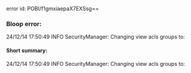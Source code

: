 error id: POBI/f1gmxiaepaX7EXSsg==
### Bloop error:

24/12/14 17:50:49 INFO SecurityManager: Changing view acls groups to:
#### Short summary: 

24/12/14 17:50:49 INFO SecurityManager: Changing view acls groups to: